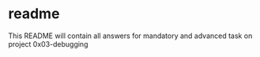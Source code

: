 # readme
This README will contain all answers for mandatory and advanced task on project 0x03-debugging
